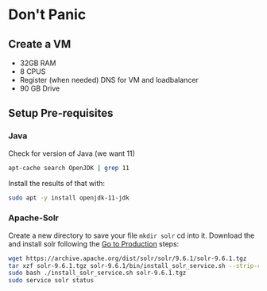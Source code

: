 # Don't Panic

## Create a VM
  * 32GB RAM
  * 8 CPUS
  * Register (when needed) DNS for VM and loadbalancer
  * 90 GB Drive

## Setup Pre-requisites

### Java

Check for version of Java (we want 11)
 ```bash
 apt-cache search OpenJDK | grep 11
```
Install the results of that with:
```bash
sudo apt -y install openjdk-11-jdk
```
### Apache-Solr

Create a new directory to save your file `mkdir solr` cd into it. Download the and install solr following the [Go to Production](https://solr.apache.org/guide/solr/latest/deployment-guide/taking-solr-to-production.html) steps:

```bash
wget https://archive.apache.org/dist/solr/solr/9.6.1/solr-9.6.1.tgz
tar xzf solr-9.6.1.tgz solr-9.6.1/bin/install_solr_service.sh --strip-components=2
sudo bash ./install_solr_service.sh solr-9.6.1.tgz
sudo service solr status
```
